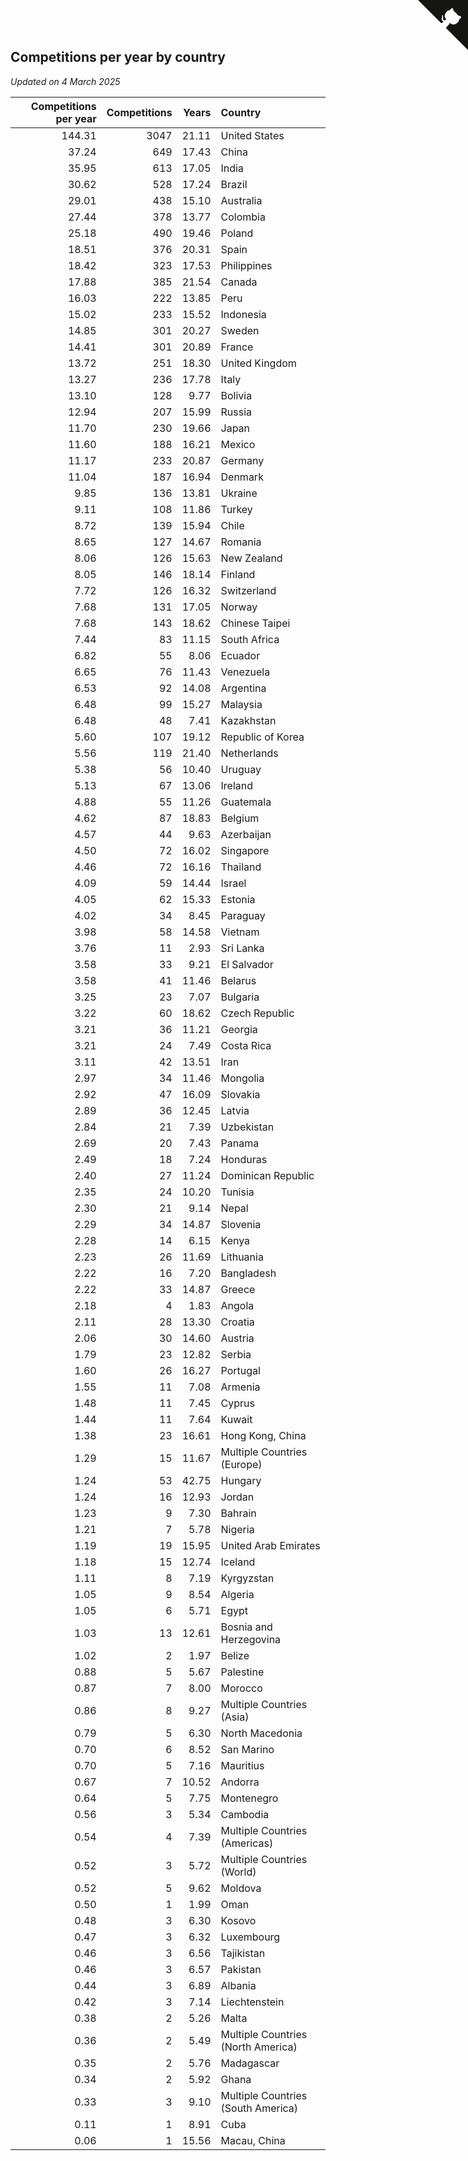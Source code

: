 ## Competitions per year by country

*Updated on  4 March 2025*

| Competitions per year | Competitions | Years | Country |
| ---: | ---: | ---: | :--- |
| 144.31 | 3047 | 21.11 | United States |
| 37.24 | 649 | 17.43 | China |
| 35.95 | 613 | 17.05 | India |
| 30.62 | 528 | 17.24 | Brazil |
| 29.01 | 438 | 15.10 | Australia |
| 27.44 | 378 | 13.77 | Colombia |
| 25.18 | 490 | 19.46 | Poland |
| 18.51 | 376 | 20.31 | Spain |
| 18.42 | 323 | 17.53 | Philippines |
| 17.88 | 385 | 21.54 | Canada |
| 16.03 | 222 | 13.85 | Peru |
| 15.02 | 233 | 15.52 | Indonesia |
| 14.85 | 301 | 20.27 | Sweden |
| 14.41 | 301 | 20.89 | France |
| 13.72 | 251 | 18.30 | United Kingdom |
| 13.27 | 236 | 17.78 | Italy |
| 13.10 | 128 | 9.77 | Bolivia |
| 12.94 | 207 | 15.99 | Russia |
| 11.70 | 230 | 19.66 | Japan |
| 11.60 | 188 | 16.21 | Mexico |
| 11.17 | 233 | 20.87 | Germany |
| 11.04 | 187 | 16.94 | Denmark |
| 9.85 | 136 | 13.81 | Ukraine |
| 9.11 | 108 | 11.86 | Turkey |
| 8.72 | 139 | 15.94 | Chile |
| 8.65 | 127 | 14.67 | Romania |
| 8.06 | 126 | 15.63 | New Zealand |
| 8.05 | 146 | 18.14 | Finland |
| 7.72 | 126 | 16.32 | Switzerland |
| 7.68 | 131 | 17.05 | Norway |
| 7.68 | 143 | 18.62 | Chinese Taipei |
| 7.44 | 83 | 11.15 | South Africa |
| 6.82 | 55 | 8.06 | Ecuador |
| 6.65 | 76 | 11.43 | Venezuela |
| 6.53 | 92 | 14.08 | Argentina |
| 6.48 | 99 | 15.27 | Malaysia |
| 6.48 | 48 | 7.41 | Kazakhstan |
| 5.60 | 107 | 19.12 | Republic of Korea |
| 5.56 | 119 | 21.40 | Netherlands |
| 5.38 | 56 | 10.40 | Uruguay |
| 5.13 | 67 | 13.06 | Ireland |
| 4.88 | 55 | 11.26 | Guatemala |
| 4.62 | 87 | 18.83 | Belgium |
| 4.57 | 44 | 9.63 | Azerbaijan |
| 4.50 | 72 | 16.02 | Singapore |
| 4.46 | 72 | 16.16 | Thailand |
| 4.09 | 59 | 14.44 | Israel |
| 4.05 | 62 | 15.33 | Estonia |
| 4.02 | 34 | 8.45 | Paraguay |
| 3.98 | 58 | 14.58 | Vietnam |
| 3.76 | 11 | 2.93 | Sri Lanka |
| 3.58 | 33 | 9.21 | El Salvador |
| 3.58 | 41 | 11.46 | Belarus |
| 3.25 | 23 | 7.07 | Bulgaria |
| 3.22 | 60 | 18.62 | Czech Republic |
| 3.21 | 36 | 11.21 | Georgia |
| 3.21 | 24 | 7.49 | Costa Rica |
| 3.11 | 42 | 13.51 | Iran |
| 2.97 | 34 | 11.46 | Mongolia |
| 2.92 | 47 | 16.09 | Slovakia |
| 2.89 | 36 | 12.45 | Latvia |
| 2.84 | 21 | 7.39 | Uzbekistan |
| 2.69 | 20 | 7.43 | Panama |
| 2.49 | 18 | 7.24 | Honduras |
| 2.40 | 27 | 11.24 | Dominican Republic |
| 2.35 | 24 | 10.20 | Tunisia |
| 2.30 | 21 | 9.14 | Nepal |
| 2.29 | 34 | 14.87 | Slovenia |
| 2.28 | 14 | 6.15 | Kenya |
| 2.23 | 26 | 11.69 | Lithuania |
| 2.22 | 16 | 7.20 | Bangladesh |
| 2.22 | 33 | 14.87 | Greece |
| 2.18 | 4 | 1.83 | Angola |
| 2.11 | 28 | 13.30 | Croatia |
| 2.06 | 30 | 14.60 | Austria |
| 1.79 | 23 | 12.82 | Serbia |
| 1.60 | 26 | 16.27 | Portugal |
| 1.55 | 11 | 7.08 | Armenia |
| 1.48 | 11 | 7.45 | Cyprus |
| 1.44 | 11 | 7.64 | Kuwait |
| 1.38 | 23 | 16.61 | Hong Kong, China |
| 1.29 | 15 | 11.67 | Multiple Countries (Europe) |
| 1.24 | 53 | 42.75 | Hungary |
| 1.24 | 16 | 12.93 | Jordan |
| 1.23 | 9 | 7.30 | Bahrain |
| 1.21 | 7 | 5.78 | Nigeria |
| 1.19 | 19 | 15.95 | United Arab Emirates |
| 1.18 | 15 | 12.74 | Iceland |
| 1.11 | 8 | 7.19 | Kyrgyzstan |
| 1.05 | 9 | 8.54 | Algeria |
| 1.05 | 6 | 5.71 | Egypt |
| 1.03 | 13 | 12.61 | Bosnia and Herzegovina |
| 1.02 | 2 | 1.97 | Belize |
| 0.88 | 5 | 5.67 | Palestine |
| 0.87 | 7 | 8.00 | Morocco |
| 0.86 | 8 | 9.27 | Multiple Countries (Asia) |
| 0.79 | 5 | 6.30 | North Macedonia |
| 0.70 | 6 | 8.52 | San Marino |
| 0.70 | 5 | 7.16 | Mauritius |
| 0.67 | 7 | 10.52 | Andorra |
| 0.64 | 5 | 7.75 | Montenegro |
| 0.56 | 3 | 5.34 | Cambodia |
| 0.54 | 4 | 7.39 | Multiple Countries (Americas) |
| 0.52 | 3 | 5.72 | Multiple Countries (World) |
| 0.52 | 5 | 9.62 | Moldova |
| 0.50 | 1 | 1.99 | Oman |
| 0.48 | 3 | 6.30 | Kosovo |
| 0.47 | 3 | 6.32 | Luxembourg |
| 0.46 | 3 | 6.56 | Tajikistan |
| 0.46 | 3 | 6.57 | Pakistan |
| 0.44 | 3 | 6.89 | Albania |
| 0.42 | 3 | 7.14 | Liechtenstein |
| 0.38 | 2 | 5.26 | Malta |
| 0.36 | 2 | 5.49 | Multiple Countries (North America) |
| 0.35 | 2 | 5.76 | Madagascar |
| 0.34 | 2 | 5.92 | Ghana |
| 0.33 | 3 | 9.10 | Multiple Countries (South America) |
| 0.11 | 1 | 8.91 | Cuba |
| 0.06 | 1 | 15.56 | Macau, China |


<a href="https://github.com/jonatanklosko/wca_statistics" class="github-corner" aria-label="View source on Github"><svg width="80" height="80" viewBox="0 0 250 250" style="fill:#151513; color:#fff; position: absolute; top: 0; border: 0; right: 0;" aria-hidden="true"><path d="M0,0 L115,115 L130,115 L142,142 L250,250 L250,0 Z"></path><path d="M128.3,109.0 C113.8,99.7 119.0,89.6 119.0,89.6 C122.0,82.7 120.5,78.6 120.5,78.6 C119.2,72.0 123.4,76.3 123.4,76.3 C127.3,80.9 125.5,87.3 125.5,87.3 C122.9,97.6 130.6,101.9 134.4,103.2" fill="currentColor" style="transform-origin: 130px 106px;" class="octo-arm"></path><path d="M115.0,115.0 C114.9,115.1 118.7,116.5 119.8,115.4 L133.7,101.6 C136.9,99.2 139.9,98.4 142.2,98.6 C133.8,88.0 127.5,74.4 143.8,58.0 C148.5,53.4 154.0,51.2 159.7,51.0 C160.3,49.4 163.2,43.6 171.4,40.1 C171.4,40.1 176.1,42.5 178.8,56.2 C183.1,58.6 187.2,61.8 190.9,65.4 C194.5,69.0 197.7,73.2 200.1,77.6 C213.8,80.2 216.3,84.9 216.3,84.9 C212.7,93.1 206.9,96.0 205.4,96.6 C205.1,102.4 203.0,107.8 198.3,112.5 C181.9,128.9 168.3,122.5 157.7,114.1 C157.9,116.9 156.7,120.9 152.7,124.9 L141.0,136.5 C139.8,137.7 141.6,141.9 141.8,141.8 Z" fill="currentColor" class="octo-body"></path></svg></a><style>.github-corner:hover .octo-arm{animation:octocat-wave 560ms ease-in-out}@keyframes octocat-wave{0%,100%{transform:rotate(0)}20%,60%{transform:rotate(-25deg)}40%,80%{transform:rotate(10deg)}}@media (max-width:500px){.github-corner:hover .octo-arm{animation:none}.github-corner .octo-arm{animation:octocat-wave 560ms ease-in-out}}</style>
